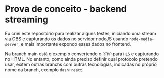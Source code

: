 # Prova de conceito - backend streaming

Eu criei este repositório para realizar alguns testes, iniciando uma stream via OBS e capturando os
dados no servidor nodeJS usando `node-media-server`, e mais importante expondo esses dados no frontend.

Na branch main está o exemplo convertendo o `RTMP` para `HLS` e capturando no HTML. No entanto, como ainda
preciso definir qual protocolo pretendo usar, exitem outras branchs com outras tecnologias, indicadas
no próprio nome da branch, exemplo `dash+react`.
